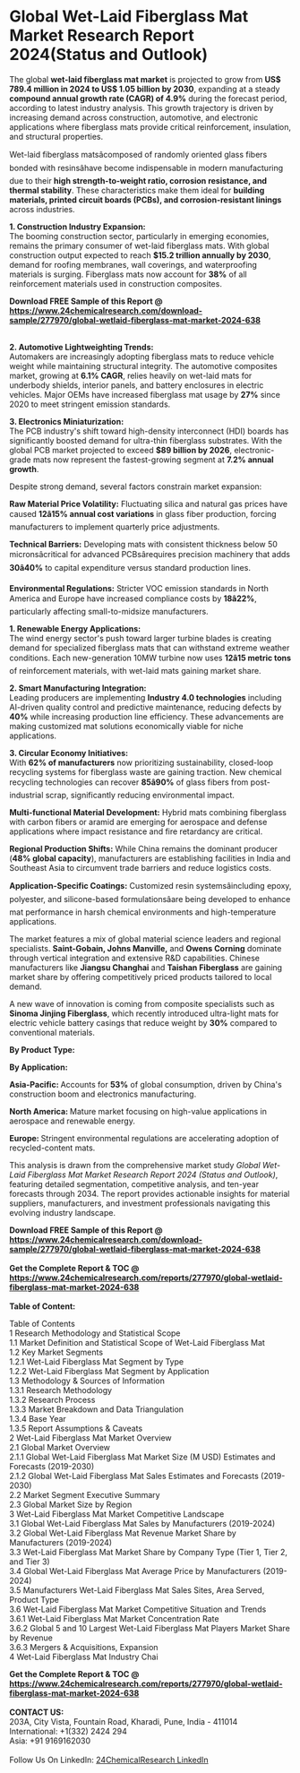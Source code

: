 <h1>Global Wet-Laid Fiberglass Mat Market Research Report 2024(Status and Outlook)</h1><p>The global <strong>wet-laid fiberglass mat market</strong> is projected to grow from <strong>US$ 789.4 million in 2024 to US$ 1.05 billion by 2030</strong>, expanding at a steady <strong>compound annual growth rate (CAGR) of 4.9%</strong> during the forecast period, according to latest industry analysis. This growth trajectory is driven by increasing demand across construction, automotive, and electronic applications where fiberglass mats provide critical reinforcement, insulation, and structural properties.</p><p>Wet-laid fiberglass matsâcomposed of randomly oriented glass fibers bonded with resinsâhave become indispensable in modern manufacturing due to their <strong>high strength-to-weight ratio, corrosion resistance, and thermal stability</strong>. These characteristics make them ideal for <strong>building materials, printed circuit boards (PCBs), and corrosion-resistant linings</strong> across industries.</p><p><strong>1. Construction Industry Expansion:</strong><br>
The booming construction sector, particularly in emerging economies, remains the primary consumer of wet-laid fiberglass mats. With global construction output expected to reach <strong>$15.2 trillion annually by 2030</strong>, demand for roofing membranes, wall coverings, and waterproofing materials is surging. Fiberglass mats now account for <strong>38%</strong> of all reinforcement materials used in construction composites.</p><div><b>Download FREE Sample of this Report @ 
            <a href="https://www.24chemicalresearch.com/download-sample/277970/global-wetlaid-fiberglass-mat-market-2024-638">
            https://www.24chemicalresearch.com/download-sample/277970/global-wetlaid-fiberglass-mat-market-2024-638</a></b></div><br><p><strong>2. Automotive Lightweighting Trends:</strong><br>
Automakers are increasingly adopting fiberglass mats to reduce vehicle weight while maintaining structural integrity. The automotive composites market, growing at <strong>6.1% CAGR</strong>, relies heavily on wet-laid mats for underbody shields, interior panels, and battery enclosures in electric vehicles. Major OEMs have increased fiberglass mat usage by <strong>27%</strong> since 2020 to meet stringent emission standards.</p><p><strong>3. Electronics Miniaturization:</strong><br>
The PCB industry's shift toward high-density interconnect (HDI) boards has significantly boosted demand for ultra-thin fiberglass substrates. With the global PCB market projected to exceed <strong>$89 billion by 2026</strong>, electronic-grade mats now represent the fastest-growing segment at <strong>7.2% annual growth</strong>.</p><p>Despite strong demand, several factors constrain market expansion:</p><p><strong>Raw Material Price Volatility:</strong> Fluctuating silica and natural gas prices have caused <strong>12â15% annual cost variations</strong> in glass fiber production, forcing manufacturers to implement quarterly price adjustments.</p><p><strong>Technical Barriers:</strong> Developing mats with consistent thickness below 50 micronsâcritical for advanced PCBsârequires precision machinery that adds <strong>30â40%</strong> to capital expenditure versus standard production lines.</p><p><strong>Environmental Regulations:</strong> Stricter VOC emission standards in North America and Europe have increased compliance costs by <strong>18â22%</strong>, particularly affecting small-to-midsize manufacturers.</p><p><strong>1. Renewable Energy Applications:</strong><br>
The wind energy sector's push toward larger turbine blades is creating demand for specialized fiberglass mats that can withstand extreme weather conditions. Each new-generation 10MW turbine now uses <strong>12â15 metric tons</strong> of reinforcement materials, with wet-laid mats gaining market share.</p><p><strong>2. Smart Manufacturing Integration:</strong><br>
Leading producers are implementing <strong>Industry 4.0 technologies</strong> including AI-driven quality control and predictive maintenance, reducing defects by <strong>40%</strong> while increasing production line efficiency. These advancements are making customized mat solutions economically viable for niche applications.</p><p><strong>3. Circular Economy Initiatives:</strong><br>
With <strong>62% of manufacturers</strong> now prioritizing sustainability, closed-loop recycling systems for fiberglass waste are gaining traction. New chemical recycling technologies can recover <strong>85â90%</strong> of glass fibers from post-industrial scrap, significantly reducing environmental impact.</p><p><strong>Multi-functional Material Development:</strong> Hybrid mats combining fiberglass with carbon fibers or aramid are emerging for aerospace and defense applications where impact resistance and fire retardancy are critical.</p><p><strong>Regional Production Shifts:</strong> While China remains the dominant producer (<strong>48% global capacity</strong>), manufacturers are establishing facilities in India and Southeast Asia to circumvent trade barriers and reduce logistics costs.</p><p><strong>Application-Specific Coatings:</strong> Customized resin systemsâincluding epoxy, polyester, and silicone-based formulationsâare being developed to enhance mat performance in harsh chemical environments and high-temperature applications.</p><p>The market features a mix of global material science leaders and regional specialists. <strong>Saint-Gobain, Johns Manville,</strong> and <strong>Owens Corning</strong> dominate through vertical integration and extensive R&amp;D capabilities. Chinese manufacturers like <strong>Jiangsu Changhai</strong> and <strong>Taishan Fiberglass</strong> are gaining market share by offering competitively priced products tailored to local demand.</p><p>A new wave of innovation is coming from composite specialists such as <strong>Sinoma Jinjing Fiberglass</strong>, which recently introduced ultra-light mats for electric vehicle battery casings that reduce weight by <strong>30%</strong> compared to conventional materials.</p><p><strong>By Product Type:</strong></p><p><strong>By Application:</strong></p><p><strong>Asia-Pacific: </strong>Accounts for <strong>53%</strong> of global consumption, driven by China's construction boom and electronics manufacturing.</p><p><strong>North America: </strong>Mature market focusing on high-value applications in aerospace and renewable energy.</p><p><strong>Europe: </strong>Stringent environmental regulations are accelerating adoption of recycled-content mats.</p><p>This analysis is drawn from the comprehensive market study <em>Global Wet-Laid Fiberglass Mat Market Research Report 2024 (Status and Outlook)</em>, featuring detailed segmentation, competitive analysis, and ten-year forecasts through 2034. The report provides actionable insights for material suppliers, manufacturers, and investment professionals navigating this evolving industry landscape.</p><div><b>Download FREE Sample of this Report @ 
            <a href="https://www.24chemicalresearch.com/download-sample/277970/global-wetlaid-fiberglass-mat-market-2024-638">
            https://www.24chemicalresearch.com/download-sample/277970/global-wetlaid-fiberglass-mat-market-2024-638</a></b></div><br><div><b>Get the Complete Report & TOC @ 
            <a href="https://www.24chemicalresearch.com/reports/277970/global-wetlaid-fiberglass-mat-market-2024-638">
            https://www.24chemicalresearch.com/reports/277970/global-wetlaid-fiberglass-mat-market-2024-638</a></b></div><br>
            <b>Table of Content:</b><p>Table of Contents<br />
1 Research Methodology and Statistical Scope<br />
1.1 Market Definition and Statistical Scope of Wet-Laid Fiberglass Mat<br />
1.2 Key Market Segments<br />
1.2.1 Wet-Laid Fiberglass Mat Segment by Type<br />
1.2.2 Wet-Laid Fiberglass Mat Segment by Application<br />
1.3 Methodology & Sources of Information<br />
1.3.1 Research Methodology<br />
1.3.2 Research Process<br />
1.3.3 Market Breakdown and Data Triangulation<br />
1.3.4 Base Year<br />
1.3.5 Report Assumptions & Caveats<br />
2 Wet-Laid Fiberglass Mat Market Overview<br />
2.1 Global Market Overview<br />
2.1.1 Global Wet-Laid Fiberglass Mat Market Size (M USD) Estimates and Forecasts (2019-2030)<br />
2.1.2 Global Wet-Laid Fiberglass Mat Sales Estimates and Forecasts (2019-2030)<br />
2.2 Market Segment Executive Summary<br />
2.3 Global Market Size by Region<br />
3 Wet-Laid Fiberglass Mat Market Competitive Landscape<br />
3.1 Global Wet-Laid Fiberglass Mat Sales by Manufacturers (2019-2024)<br />
3.2 Global Wet-Laid Fiberglass Mat Revenue Market Share by Manufacturers (2019-2024)<br />
3.3 Wet-Laid Fiberglass Mat Market Share by Company Type (Tier 1, Tier 2, and Tier 3)<br />
3.4 Global Wet-Laid Fiberglass Mat Average Price by Manufacturers (2019-2024)<br />
3.5 Manufacturers Wet-Laid Fiberglass Mat Sales Sites, Area Served, Product Type<br />
3.6 Wet-Laid Fiberglass Mat Market Competitive Situation and Trends<br />
3.6.1 Wet-Laid Fiberglass Mat Market Concentration Rate<br />
3.6.2 Global 5 and 10 Largest Wet-Laid Fiberglass Mat Players Market Share by Revenue<br />
3.6.3 Mergers & Acquisitions, Expansion<br />
4 Wet-Laid Fiberglass Mat Industry Chai</p><div><b>Get the Complete Report & TOC @ 
            <a href="https://www.24chemicalresearch.com/reports/277970/global-wetlaid-fiberglass-mat-market-2024-638">
            https://www.24chemicalresearch.com/reports/277970/global-wetlaid-fiberglass-mat-market-2024-638</a></b></div><br><b>CONTACT US:</b><br>
            203A, City Vista, Fountain Road, Kharadi, Pune, India - 411014<br>
            International: +1(332) 2424 294<br>
            Asia: +91 9169162030 <br><br>
            Follow Us On LinkedIn: <a href="https://www.linkedin.com/company/24chemicalresearch/">24ChemicalResearch LinkedIn</a>